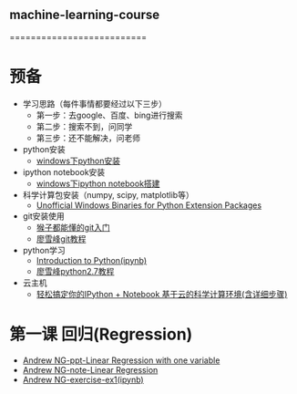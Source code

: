 ## machine-learning-course
==========================
# 预备
* 学习思路（每件事情都要经过以下三步）
    - 第一步：去google、百度、bing进行搜索
    - 第二步：搜索不到，问同学
    - 第三步：还不能解决，问老师
* python安装
    - [windows下python安装](http://www.liaoxuefeng.com/wiki/001374738125095c955c1e6d8bb493182103fac9270762a000/001374738150500472fd5785c194ebea336061163a8a974000)
* ipython notebook安装
    - [windows下ipython notebook搭建](http://demo.netfoucs.com/u012332571/article/details/38563897)
* 科学计算包安装（numpy, scipy, matplotlib等）
    - [Unofficial Windows Binaries for Python Extension Packages](http://www.lfd.uci.edu/~gohlke/pythonlibs/)
* git安装使用 
    - [猴子都能懂的git入门](http://backlogtool.com/git-guide/cn/)
    - [廖雪峰git教程](http://www.liaoxuefeng.com/wiki/0013739516305929606dd18361248578c67b8067c8c017b000)
* python学习
    - [Introduction to Python(ipynb)](https://github.com/tomdyq/machine-learning-course/blob/master/Topic01_Python_and_IPython/IntroductionToPython.ipynb)
    - [廖雪峰python2.7教程](http://www.liaoxuefeng.com/wiki/001374738125095c955c1e6d8bb493182103fac9270762a000)
* 云主机
    - [轻松搞定你的IPython + Notebook 基于云的科学计算环境(含详细步骤)](http://my.oschina.net/u/1431433/blog/383540)


# 第一课 回归(Regression)
* [Andrew NG-ppt-Linear Regression with one variable](https://github.com/tomdyq/machine-learning-course/blob/master/class1-regression/ppt-linear%20regression%20with%20multiple%20variables.pdf)
* [Andrew NG-note-Linear Regression](https://github.com/tomdyq/machine-learning-course/blob/master/class1-regression/cs229-notes1.pdf)
* [Andrew NG-exercise-ex1(ipynb)](https://github.com/tomdyq/machine-learning-course/blob/master/class1-regression/ex1.ipynb)
